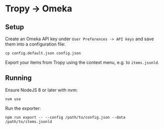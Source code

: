 # Tropy -> Omeka

## Setup

Create an Omeka API key under `User Preferences -> API keys`
and save them into a configuration file:

    cp config.default.json config.json

Export your items from Tropy using the context menu, e.g. to `items.jsonld`.

## Running

Ensure NodeJS 8 or later with nvm:

    nvm use

Run the exporter:

    npm run export -- --config /path/to/config.json --data /path/to/items.jsonld
